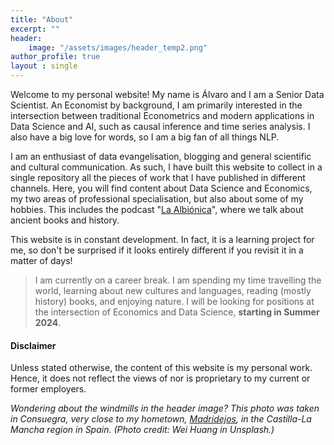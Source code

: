 ```yaml
---
title: "About"
excerpt: ""
header:
    image: "/assets/images/header_temp2.png"
author_profile: true
layout : single
---
```


Welcome to my personal website! My name is Álvaro and I am a Senior Data Scientist. An Economist by background, I am primarily interested in the intersection between traditional Econometrics and modern applications in Data Science and AI, such as causal inference and time series analysis. I also have a big love for words, so I am a big fan of all things NLP. 

I am an enthusiast of data evangelisation, blogging and general scientific and cultural communication. As such, I have built this website to collect in a single repository all the pieces of work that I have published in different channels. Here, you will find content about Data Science and Economics, my two areas of professional specialisation, but also about some of my hobbies. This includes the podcast "[La Albiónica](/_pages/podcast/)", where we talk about ancient books and history. 

This website is in constant development. In fact, it is a learning project for me, so don't be surprised if it looks entirely different if you revisit it in a matter of days! 

> I am currently on a career break. I am spending my time travelling the world, learning about new cultures and languages, reading (mostly history) books, and enjoying nature. I will be looking for positions at the intersection of Economics and Data Science, **starting in Summer 2024**. 

#### Disclaimer
Unless stated otherwise, the content of this website is my personal work. Hence, it does not reflect the views of nor is proprietary to my current or former employers. 

*Wondering about the windmills in the header image? This photo was taken in Consuegra, very close to my hometown, [Madridejos](https://www.google.com/maps/place/45710+Madridejos,+Toledo,+Spain/@39.4714388,-3.5501253,4472m/data=!3m2!1e3!4b1!4m5!3m4!1s0xd6990fcfb5a6c5d:0xb035db616bb6aa52!8m2!3d39.4717383!4d-3.5332049), in the Castilla-La Mancha region in Spain. (Photo credit: Wei Huang in Unsplash.)*